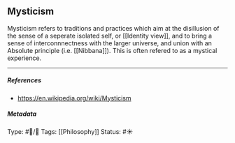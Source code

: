 ## Mysticism  # 

Mysticism refers to traditions and practices which aim at the disillusion of the sense of a seperate isolated self, or [[Identity view]], and to bring a sense of interconnnectness with the larger universe, and union with an Absolute principle (i.e. [[Nibbana]]). This is often refered to as a mystical experience.

___

##### References

- https://en.wikipedia.org/wiki/Mysticism

##### Metadata

Type: #🔵/🔵 
Tags: [[Philosophy]] 
Status: #☀️ 